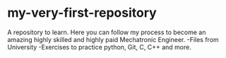 # my-very-first-repository
A repository to learn.
Here you can follow my process to become an amazing highly skilled and highly paid Mechatronic Engineer.
-Files from University
-Exercises to practice python, Git, C, C++ and more.
